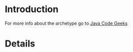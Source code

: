 # Introduction #

For more info about the archetype go to <a href='http://www.javacodegeeks.com/2011/03/java-code-geeks-andygene-web-archetype.html'>Java Code Geeks</a>


# Details #